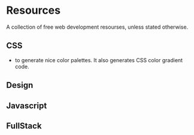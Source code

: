 # Resources
A collection of free web development resourses, unless stated otherwise. 

## CSS

- [](https://mycolor.space/) to generate nice color palettes. It also generates CSS color gradient code. 

## Design 

## Javascript

## FullStack
